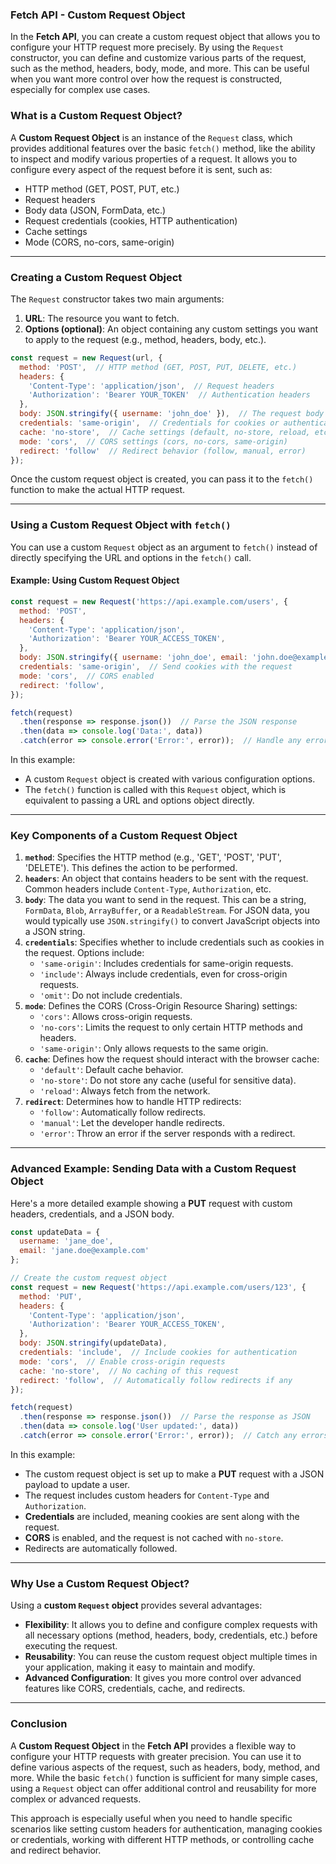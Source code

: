 ### **Fetch API - Custom Request Object**

In the **Fetch API**, you can create a custom request object that allows you to configure your HTTP request more precisely. By using the `Request` constructor, you can define and customize various parts of the request, such as the method, headers, body, mode, and more. This can be useful when you want more control over how the request is constructed, especially for complex use cases.

### **What is a Custom Request Object?**
A **Custom Request Object** is an instance of the `Request` class, which provides additional features over the basic `fetch()` method, like the ability to inspect and modify various properties of a request. It allows you to configure every aspect of the request before it is sent, such as:

- HTTP method (GET, POST, PUT, etc.)
- Request headers
- Body data (JSON, FormData, etc.)
- Request credentials (cookies, HTTP authentication)
- Cache settings
- Mode (CORS, no-cors, same-origin)

---

### **Creating a Custom Request Object**

The `Request` constructor takes two main arguments:
1. **URL**: The resource you want to fetch.
2. **Options (optional)**: An object containing any custom settings you want to apply to the request (e.g., method, headers, body, etc.).

```javascript
const request = new Request(url, {
  method: 'POST',  // HTTP method (GET, POST, PUT, DELETE, etc.)
  headers: {
    'Content-Type': 'application/json',  // Request headers
    'Authorization': 'Bearer YOUR_TOKEN'  // Authentication headers
  },
  body: JSON.stringify({ username: 'john_doe' }),  // The request body (can be JSON, FormData, etc.)
  credentials: 'same-origin',  // Credentials for cookies or authentication (same-origin, include, omit)
  cache: 'no-store',  // Cache settings (default, no-store, reload, etc.)
  mode: 'cors',  // CORS settings (cors, no-cors, same-origin)
  redirect: 'follow'  // Redirect behavior (follow, manual, error)
});
```

Once the custom request object is created, you can pass it to the `fetch()` function to make the actual HTTP request.

---

### **Using a Custom Request Object with `fetch()`**

You can use a custom `Request` object as an argument to `fetch()` instead of directly specifying the URL and options in the `fetch()` call.

#### **Example: Using Custom Request Object**

```javascript
const request = new Request('https://api.example.com/users', {
  method: 'POST',
  headers: {
    'Content-Type': 'application/json',
    'Authorization': 'Bearer YOUR_ACCESS_TOKEN',
  },
  body: JSON.stringify({ username: 'john_doe', email: 'john.doe@example.com' }),
  credentials: 'same-origin',  // Send cookies with the request
  mode: 'cors',  // CORS enabled
  redirect: 'follow',
});

fetch(request)
  .then(response => response.json())  // Parse the JSON response
  .then(data => console.log('Data:', data))
  .catch(error => console.error('Error:', error));  // Handle any errors
```

In this example:
- A custom `Request` object is created with various configuration options.
- The `fetch()` function is called with this `Request` object, which is equivalent to passing a URL and options object directly.

---

### **Key Components of a Custom Request Object**

1. **`method`**: Specifies the HTTP method (e.g., 'GET', 'POST', 'PUT', 'DELETE'). This defines the action to be performed.
2. **`headers`**: An object that contains headers to be sent with the request. Common headers include `Content-Type`, `Authorization`, etc.
3. **`body`**: The data you want to send in the request. This can be a string, `FormData`, `Blob`, `ArrayBuffer`, or a `ReadableStream`. For JSON data, you would typically use `JSON.stringify()` to convert JavaScript objects into a JSON string.
4. **`credentials`**: Specifies whether to include credentials such as cookies in the request. Options include:
   - `'same-origin'`: Includes credentials for same-origin requests.
   - `'include'`: Always include credentials, even for cross-origin requests.
   - `'omit'`: Do not include credentials.
5. **`mode`**: Defines the CORS (Cross-Origin Resource Sharing) settings:
   - `'cors'`: Allows cross-origin requests.
   - `'no-cors'`: Limits the request to only certain HTTP methods and headers.
   - `'same-origin'`: Only allows requests to the same origin.
6. **`cache`**: Defines how the request should interact with the browser cache:
   - `'default'`: Default cache behavior.
   - `'no-store'`: Do not store any cache (useful for sensitive data).
   - `'reload'`: Always fetch from the network.
7. **`redirect`**: Determines how to handle HTTP redirects:
   - `'follow'`: Automatically follow redirects.
   - `'manual'`: Let the developer handle redirects.
   - `'error'`: Throw an error if the server responds with a redirect.
   
---

### **Advanced Example: Sending Data with a Custom Request Object**

Here's a more detailed example showing a **PUT** request with custom headers, credentials, and a JSON body.

```javascript
const updateData = {
  username: 'jane_doe',
  email: 'jane.doe@example.com'
};

// Create the custom request object
const request = new Request('https://api.example.com/users/123', {
  method: 'PUT',
  headers: {
    'Content-Type': 'application/json',
    'Authorization': 'Bearer YOUR_ACCESS_TOKEN',
  },
  body: JSON.stringify(updateData),
  credentials: 'include',  // Include cookies for authentication
  mode: 'cors',  // Enable cross-origin requests
  cache: 'no-store',  // No caching of this request
  redirect: 'follow',  // Automatically follow redirects if any
});

fetch(request)
  .then(response => response.json())  // Parse the response as JSON
  .then(data => console.log('User updated:', data))
  .catch(error => console.error('Error:', error));  // Catch any errors
```

In this example:
- The custom request object is set up to make a **PUT** request with a JSON payload to update a user.
- The request includes custom headers for `Content-Type` and `Authorization`.
- **Credentials** are included, meaning cookies are sent along with the request.
- **CORS** is enabled, and the request is not cached with `no-store`.
- Redirects are automatically followed.

---

### **Why Use a Custom Request Object?**

Using a **custom `Request` object** provides several advantages:
- **Flexibility**: It allows you to define and configure complex requests with all necessary options (method, headers, body, credentials, etc.) before executing the request.
- **Reusability**: You can reuse the custom request object multiple times in your application, making it easy to maintain and modify.
- **Advanced Configuration**: It gives you more control over advanced features like CORS, credentials, cache, and redirects.

---

### **Conclusion**

A **Custom Request Object** in the **Fetch API** provides a flexible way to configure your HTTP requests with greater precision. You can use it to define various aspects of the request, such as headers, body, method, and more. While the basic `fetch()` function is sufficient for many simple cases, using a `Request` object can offer additional control and reusability for more complex or advanced requests. 

This approach is especially useful when you need to handle specific scenarios like setting custom headers for authentication, managing cookies or credentials, working with different HTTP methods, or controlling cache and redirect behavior.
